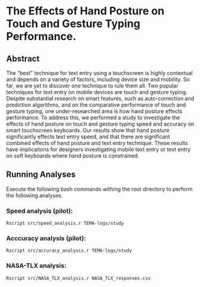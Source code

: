 # The Effects of Hand Posture on Touch and Gesture Typing Performance.

## Abstract

The "best" technique for text entry using a touchscreen is highly contextual and depends on a variety of factors, including device size and mobility. So far, we are yet to discover one technique to rule them all. Two popular techniques for text entry on mobile devices are touch and gesture typing. Despite substantial research on smart features, such as auto-correction and prediction algorithms, and on the comparative performance of touch and gesture typing, one under-researched area is how hand posture effects performance. To address this, we performed a study to investigate the effects of hand posture on touch and gesture typing speed and accuracy on smart touchscreen keyboards. Our results show that hand posture significantly effects text entry speed, and that there are significant combined effects of hand posture and text entry technique. These results have implications for designers investigating mobile text entry or text entry on soft keyboards where hand posture is constrained.

## Running Analyses

Execute the following bash commands withing the root directory to perform the following analyses.

### Speed analysis (pilot):

```
Rscript src/speed_analysis.r TEMA-logs/study
```

### Acccuracy analysis (pilot):

```
Rscript src/accuracy_analysis.r TEMA-logs/study
```

### NASA-TLX analysis:

```
Rscript src/NASA_TLX_analysis.r NASA_TLX_responses.csv
```

